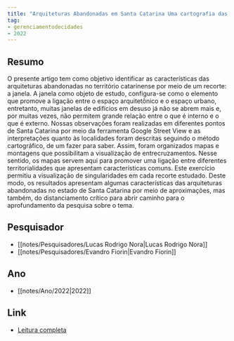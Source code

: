 ```yaml
---
title: "Arquiteturas Abandonadas em Santa Catarina Uma cartografia das janelas"
tag:
- gerenciamentodecidades
- 2022
---
```


## Resumo
O presente artigo tem como objetivo identificar as características das arquiteturas abandonadas no território catarinense por meio de um recorte: a janela. A janela como objeto de estudo, configura-se como o elemento que promove a ligação entre o espaço arquitetônico e o espaço urbano, entretanto, muitas janelas de edifícios em desuso já não se abrem mais e, por muitas vezes, não permitem grande relação entre o que é interno e o que é externo. Nossas observações foram realizadas em diferentes pontos de Santa Catarina por meio da ferramenta Google Street View e as interpretações quanto às localidades foram descritas seguindo o método cartográfico, de um fazer para saber. Assim, foram organizados mapas e montagens que possibilitam a visualização de entrecruzamentos. Nesse sentido, os mapas servem aqui para promover uma ligação entre diferentes territorialidades que apresentam características comuns. Este exercício permitiu a visualização de singularidades em cada recorte estudado. Deste modo, os resultados apresentam algumas características das arquiteturas abandonadas no estado de Santa Catarina por meio de aproximações, mas também, do distanciamento crítico para abrir caminho para o aprofundamento da pesquisa sobre o tema.

## Pesquisador
- [[notes/Pesquisadores/Lucas Rodrigo Nora|Lucas Rodrigo Nora]]
- [[notes/Pesquisadores/Evandro Fiorin|Evandro Fiorin]]

## Ano
- [[notes/Ano/2022|2022]]
## Link
- [Leitura completa](https://www.eventoanap.org/data/inscricoes/268/revisado_268_memoria_patrimonio_e_paisagem1658351336w35GuhwiQ1pdf.pdf)